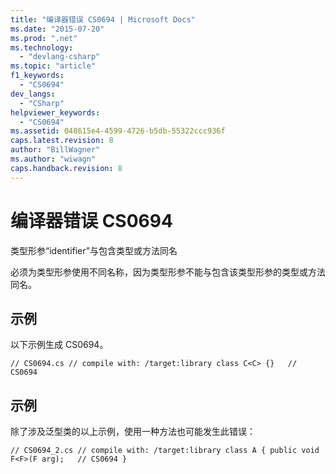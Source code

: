 ```yaml
---
title: "编译器错误 CS0694 | Microsoft Docs"
ms.date: "2015-07-20"
ms.prod: ".net"
ms.technology: 
  - "devlang-csharp"
ms.topic: "article"
f1_keywords: 
  - "CS0694"
dev_langs: 
  - "CSharp"
helpviewer_keywords: 
  - "CS0694"
ms.assetid: 048615e4-4599-4726-b5db-55322ccc936f
caps.latest.revision: 8
author: "BillWagner"
ms.author: "wiwagn"
caps.handback.revision: 8
---
```

# 编译器错误 CS0694
类型形参“identifier”与包含类型或方法同名  
  
 必须为类型形参使用不同名称，因为类型形参不能与包含该类型形参的类型或方法同名。  
  
## 示例  
 以下示例生成 CS0694。  
  
```  
// CS0694.cs // compile with: /target:library class C<C> {}   // CS0694  
```  
  
## 示例  
 除了涉及泛型类的以上示例，使用一种方法也可能发生此错误：  
  
```  
// CS0694_2.cs // compile with: /target:library class A { public void F<F>(F arg);   // CS0694 }  
```